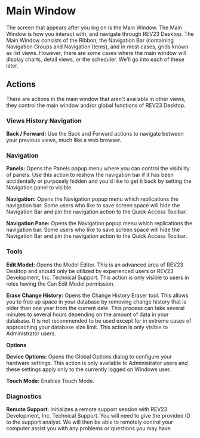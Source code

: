 # Main Window

The screen that appears after you log on is the Main Window. The Main Window is how you interact with, and navigate through REV23 Desktop. The Main Window consists of the Ribbon, the Navigation Bar (containing Navigation Groups and Navigation Items), and in most cases, grids known as list views. However, there are some cases where the main window will display charts, detail views, or the scheduler. We'll go into each of these later.

## Actions

There are actions in the main window that aren't available in other views, they control the main window and/or global functions of REV23 Desktop.

### Views History Navigation

**Back / Forward:** Use the Back and Forward actions to navigate between your previous views, much like a web browser.

### Navigation

**Panels:** Opens the Panels popup menu where you can control the visibility of panels. Use this action to reshow the navigation bar if it has been accidentally or purposely hidden and you'd like to get it back by setting the Navigation panel to visible.

**Navigation:** Opens the Navigation popup menu which replications the navigation bar. Some users who like to save screen space will hide the Navigation Bar and pin the navigation action to the Quick Access Toolbar.

**Navigation Pane:** Opens the Navigation popup menu which replications the navigation bar. Some users who like to save screen space will hide the Navigation Bar and pin the navigation action to the Quick Access Toolbar.

### Tools

**Edit Model:** Opens the Model Editor. This is an advanced area of REV23 Desktop and should only be utilized by experienced users or REV23 Development, Inc. Technical Support. This action is only visible to users in roles having the Can Edit Model permission.

**Erase Change History:** Opens the Change History Eraser tool. This allows you to free up space in your database by removing change history that is older than one year from the current date. This process can take several minutes to several hours depending on the amount of data in your database. It is not recommended to be used except for in extreme cases of approaching your database size limit. This action is only visible to Administrator users.

**Options**

**Device Options:** Opens the Global Options dialog to configure your hardware settings. This action is only available to Administrator users and these settings apply only to the currently logged on Windows user.

**Touch Mode:** Enables Touch Mode.

### Diagnostics

**Remote Support**: Initializes a remote support session with REV23 Development, Inc. Technical Support. You will need to give the provided ID to the support analyst. We will then be able to remotely control your computer assist you with any problems or questions you may have.
